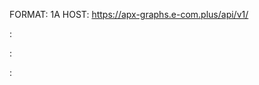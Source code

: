 FORMAT: 1A
HOST: https://apx-graphs.e-com.plus/api/v1/

:[](index.apib)

:[](overview.apib)

:[](products.apib)
